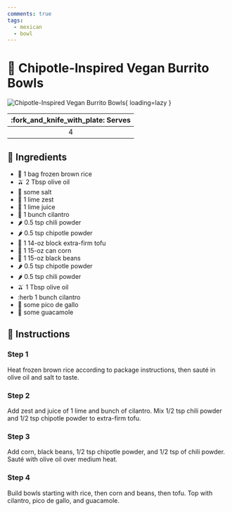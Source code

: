 ```yaml
---
comments: true
tags:
  - mexican
  - bowl
---
```

# :green_salad: Chipotle-Inspired Vegan Burrito Bowls

![Chipotle-Inspired Vegan Burrito Bowls](../assets/images/chipotle-inspired-vegan-burrito-bowls.jpg){ loading=lazy }

| :fork_and_knife_with_plate: Serves |
|:----------------------------------:|
| 4 |

## :salt: Ingredients

- :rice: 1 bag frozen brown rice
- :olive: 2 Tbsp olive oil
- :salt: some salt
- :lemon: 1 lime zest
- :lemon: 1 lime juice
- :herb: 1 bunch cilantro
- :hot_pepper: 0.5 tsp chili powder
- :hot_pepper: 0.5 tsp chipotle powder
- :custard: 1 14-oz block extra-firm tofu
- :corn: 1 15-oz can corn
- :canned_food: 1 15-oz black beans
- :hot_pepper: 0.5 tsp chipotle powder
- :hot_pepper: 0.5 tsp chili powder
- :olive: 1 Tbsp olive oil
- :herb 1 bunch cilantro
- :tomato: some pico de gallo
- :avocado: some guacamole

## :pencil: Instructions

### Step 1

Heat frozen brown rice according to package instructions, then sauté in olive oil and salt to taste.

### Step 2

Add zest and juice of 1 lime and bunch of cilantro. Mix 1/2 tsp chili powder and 1/2 tsp chipotle powder to extra-firm
tofu.

### Step 3

Add corn, black beans, 1/2 tsp chipotle powder, and 1/2 tsp of chili powder. Sauté with olive oil over medium heat.

### Step 4

Build bowls starting with rice, then corn and beans, then tofu. Top with cilantro, pico de gallo, and guacamole.
